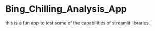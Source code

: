 # Bing_Chilling_Analysis_App
this is a fun app to test some of the capabilities of streamlit libraries. 
